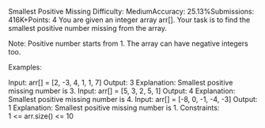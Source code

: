 Smallest Positive Missing
Difficulty: MediumAccuracy: 25.13%Submissions: 416K+Points: 4
You are given an integer array arr[]. Your task is to find the smallest positive number missing from the array.

Note: Positive number starts from 1. The array can have negative integers too.

Examples:

Input: arr[] = [2, -3, 4, 1, 1, 7]
Output: 3
Explanation: Smallest positive missing number is 3.
Input: arr[] = [5, 3, 2, 5, 1]
Output: 4
Explanation: Smallest positive missing number is 4.
Input: arr[] = [-8, 0, -1, -4, -3]
Output: 1
Explanation: Smallest positive missing number is 1.
Constraints:  
1 <= arr.size() <= 10